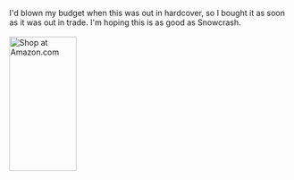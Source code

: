 <html><body><p>I'd blown my budget when this was out in hardcover, so I bought it as soon as it was out in trade. I'm hoping this is as good as Snowcrash.
<br><br><map name="boxmap-p8"><area shape="RECT" coords="14, 200, 103, 207" href="http://rcm.amazon.com/e/cm/privacy-policy.html?o=1">
<area coords="0,0,10000,10000" href="http://www.amazon.com/exec/obidos/redirect-home/whatcomestomi-20"></map><img width="120" height="240" border="0" usemap="#boxmap-p8" alt="Shop at Amazon.com"> 
<br></p></body></html>